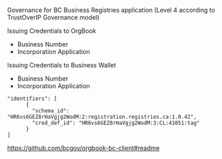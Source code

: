 Governance for BC Business Registries application (Level 4 according to TrustOverIP Governance model)

Issuing Credentials to OrgBook
* Business Number
* Incorporation Application

Issuing Credentials to Business Wallet
* Business Number
* Incorporation Application


```
"identifiers": [
      {
        "schema_id": "HR6vs6GEZ8rHaVgjg2WodM:2:registration.registries.ca:1.0.42",
        "cred_def_id": "HR6vs6GEZ8rHaVgjg2WodM:3:CL:41051:tag"
      }
]
```
https://github.com/bcgov/orgbook-bc-client#readme
